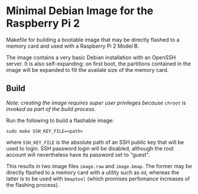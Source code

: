 # Minimal Debian Image for the Raspberry Pi 2

Makefile for building a bootable image that may be directly flashed to a memory card and used with a Raspberry Pi 2 Model B.

The image contains a very basic Debian installation with an OpenSSH server. It is also self-expanding: on first boot, the partitions contained in the image will be expanded to fill the availale size of the memory card.

## Build

*Note: creating the image requires super user privileges because `chroot` is invoked as part of the build process.*

Run the following to build a flashable image:

    sudo make SSH_KEY_FILE=<path>

where `SSH_KEY_FILE` is the absolute path of an SSH public key that will be used to login. SSH password login will be disabled, although the root account will nevertheless have its password set to "guest".

This results in two image files `image.raw` and `image.bmap`. The former may be directly flashed to a memory card with a utility such as `dd`, whereas the latter is to be used with `bmaptool` (which promises perfomance increases of the flashing process).

